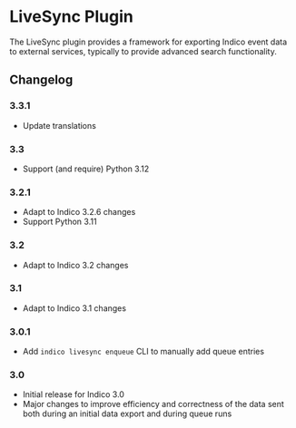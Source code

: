 # LiveSync Plugin

The LiveSync plugin provides a framework for exporting Indico event data to
external services, typically to provide advanced search functionality.

## Changelog

### 3.3.1

- Update translations

### 3.3

- Support (and require) Python 3.12

### 3.2.1

- Adapt to Indico 3.2.6 changes
- Support Python 3.11

### 3.2

- Adapt to Indico 3.2 changes

### 3.1

- Adapt to Indico 3.1 changes

### 3.0.1

- Add `indico livesync enqueue` CLI to manually add queue entries

### 3.0

- Initial release for Indico 3.0
- Major changes to improve efficiency and correctness of the data sent both
  during an initial data export and during queue runs
